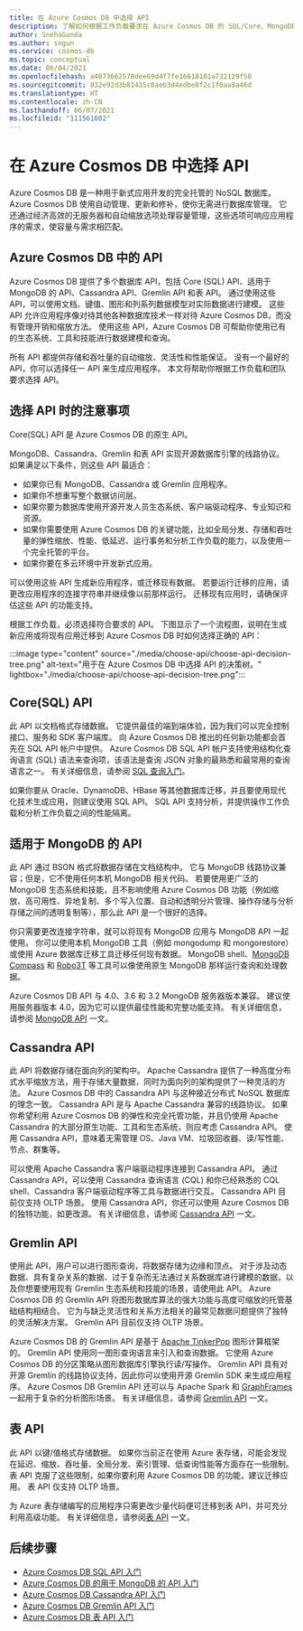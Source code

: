 ```yaml
---
title: 在 Azure Cosmos DB 中选择 API
description: 了解如何根据工作负载要求在 Azure Cosmos DB 的 SQL/Core、MongoDB、Cassandra、Gremlin 和表 API 之间进行选择。
author: SnehaGunda
ms.author: sngun
ms.service: cosmos-db
ms.topic: conceptual
ms.date: 06/04/2021
ms.openlocfilehash: a4873662578dee69d4f7fe16618101a732129f58
ms.sourcegitcommit: 832e92d3b81435c0aeb3d4edbe8f2c1f0aa8a46d
ms.translationtype: HT
ms.contentlocale: zh-CN
ms.lasthandoff: 06/07/2021
ms.locfileid: "111561602"
---
```

# <a name="choose-an-api-in-azure-cosmos-db"></a>在 Azure Cosmos DB 中选择 API

Azure Cosmos DB 是一种用于新式应用开发的完全托管的 NoSQL 数据库。 Azure Cosmos DB 使用自动管理、更新和修补，使你无需进行数据库管理。 它还通过经济高效的无服务器和自动缩放选项处理容量管理，这些选项可响应应用程序的需求，使容量与需求相匹配。

## <a name="apis-in-azure-cosmos-db"></a>Azure Cosmos DB 中的 API

Azure Cosmos DB 提供了多个数据库 API，包括 Core (SQL) API、适用于 MongoDB 的 API、Cassandra API、Gremlin API 和表 API。 通过使用这些 API，可以使用文档、键值、图形和列系列数据模型对实际数据进行建模。 这些 API 允许应用程序像对待其他各种数据库技术一样对待 Azure Cosmos DB，而没有管理开销和缩放方法。 使用这些 API，Azure Cosmos DB 可帮助你使用已有的生态系统、工具和技能进行数据建模和查询。

所有 API 都提供存储和吞吐量的自动缩放、灵活性和性能保证。 没有一个最好的 API，你可以选择任一 API 来生成应用程序。 本文将帮助你根据工作负载和团队要求选择 API。

## <a name="considerations-when-choosing-an-api"></a>选择 API 时的注意事项

Core(SQL) API 是 Azure Cosmos DB 的原生 API。

MongoDB、Cassandra、Gremlin 和表 API 实现开源数据库引擎的线路协议。 如果满足以下条件，则这些 API 最适合：

* 如果你已有 MongoDB、Cassandra 或 Gremlin 应用程序。
* 如果你不想重写整个数据访问层。
* 如果你要为数据库使用开源开发人员生态系统、客户端驱动程序、专业知识和资源。
* 如果你需要使用 Azure Cosmos DB 的关键功能，比如全局分发、存储和吞吐量的弹性缩放、性能、低延迟、运行事务和分析工作负载的能力，以及使用一个完全托管的平台。
* 如果你要在多云环境中开发新式应用。

可以使用这些 API 生成新应用程序，或迁移现有数据。 若要运行迁移的应用，请更改应用程序的连接字符串并继续像以前那样运行。 迁移现有应用时，请确保评估这些 API 的功能支持。

根据工作负载，必须选择符合要求的 API。 下图显示了一个流程图，说明在生成新应用或将现有应用迁移到 Azure Cosmos DB 时如何选择正确的 API：

:::image type="content" source="./media/choose-api/choose-api-decision-tree.png" alt-text="用于在 Azure Cosmos DB 中选择 API 的决策树。" lightbox="./media/choose-api/choose-api-decision-tree.png":::

## <a name="coresql-api"></a>Core(SQL) API

此 API 以文档格式存储数据。 它提供最佳的端到端体验，因为我们可以完全控制接口、服务和 SDK 客户端库。 向 Azure Cosmos DB 推出的任何新功能都会首先在 SQL API 帐户中提供。 Azure Cosmos DB SQL API 帐户支持使用结构化查询语言 (SQL) 语法来查询项，该语法是查询 JSON 对象的最熟悉和最常用的查询语言之一。 有关详细信息，请参阅 [SQL 查询入门](sql-query-getting-started.md)。

如果你要从 Oracle、DynamoDB、HBase 等其他数据库迁移，并且要使用现代化技术生成应用，则建议使用 SQL API。 SQL API 支持分析，并提供操作工作负载和分析工作负载之间的性能隔离。

## <a name="api-for-mongodb"></a>适用于 MongoDB 的 API

此 API 通过 BSON 格式将数据存储在文档结构中。 它与 MongoDB 线路协议兼容；但是，它不使用任何本机 MongoDB 相关代码。 若要使用更广泛的 MongoDB 生态系统和技能，且不影响使用 Azure Cosmos DB 功能（例如缩放、高可用性、异地复制、多个写入位置、自动和透明分片管理、操作存储与分析存储之间的透明复制等），那么此 API 是一个很好的选择。

你只需要更改连接字符串，就可以将现有 MongoDB 应用与 MongoDB API 一起使用。 你可以使用本机 MongoDB 工具（例如 mongodump 和 mongorestore）或使用 Azure 数据库迁移工具迁移任何现有数据。 MongoDB shell、[MongoDB Compass](mongodb-compass.md) 和 [Robo3T](mongodb-robomongo.md) 等工具可以像使用原生 MongoDB 那样运行查询和处理数据。

Azure Cosmos DB API 与 4.0、3.6 和 3.2 MongoDB 服务器版本兼容。 建议使用服务器版本 4.0，因为它可以提供最佳性能和完整功能支持。 有关详细信息，请参阅 [MongoDB API](mongodb-introduction.md) 一文。

## <a name="cassandra-api"></a>Cassandra API

此 API 将数据存储在面向列的架构中。 Apache Cassandra 提供了一种高度分布式水平缩放方法，用于存储大量数据，同时为面向列的架构提供了一种灵活的方法。 Azure Cosmos DB 中的 Cassandra API 与这种接近分布式 NoSQL 数据库的理念一致。 Cassandra API 是与 Apache Cassandra 兼容的线路协议。 如果你希望利用 Azure Cosmos DB 的弹性和完全托管功能，并且仍使用 Apache Cassandra 的大部分原生功能、工具和生态系统，则应考虑 Cassandra API。 使用 Cassandra API，意味着无需管理 OS、Java VM、垃圾回收器、读/写性能、节点、群集等。

可以使用 Apache Cassandra 客户端驱动程序连接到 Cassandra API。 通过 Cassandra API，可以使用 Cassandra 查询语言 (CQL) 和你已经熟悉的 CQL shell、Cassandra 客户端驱动程序等工具与数据进行交互。 Cassandra API 目前仅支持 OLTP 场景。 使用 Cassandra API，你还可以使用 Azure Cosmos DB 的独特功能，如更改源。 有关详细信息，请参阅 [Cassandra API](cassandra-introduction.md) 一文。

## <a name="gremlin-api"></a>Gremlin API

使用此 API，用户可以进行图形查询，将数据存储为边缘和顶点。 对于涉及动态数据、具有复杂关系的数据、过于复杂而无法通过关系数据库进行建模的数据，以及你想要使用现有 Gremlin 生态系统和技能的场景，请使用此 API。 Azure Cosmos DB 的 Gremlin API 将图形数据库算法的强大功能与高度可缩放的托管基础结构相结合。 它为与缺乏灵活性和关系方法相关的最常见数据问题提供了独特的灵活解决方案。 Gremlin API 目前仅支持 OLTP 场景。

Azure Cosmos DB 的 Gremlin API 是基于 [Apache TinkerPop](https://tinkerpop.apache.org/) 图形计算框架的。 Gremlin API 使用同一图形查询语言来引入和查询数据。 它使用 Azure Cosmos DB 的分区策略从图形数据库引擎执行读/写操作。 Gremlin API 具有对开源 Gremlin 的线路协议支持，因此你可以使用开源 Gremlin SDK 来生成应用程序。 Azure Cosmos DB Gremlin API 还可以与 Apache Spark 和 [GraphFrames](https://github.com/graphframes/graphframes) 一起用于复杂的分析图形场景。 有关详细信息，请参阅 [Gremlin API](graph-introduction.md) 一文。

## <a name="table-api"></a>表 API

此 API 以键/值格式存储数据。 如果你当前正在使用 Azure 表存储，可能会发现在延迟、缩放、吞吐量、全局分发、索引管理、低查询性能等方面存在一些限制。 表 API 克服了这些限制，如果你要利用 Azure Cosmos DB 的功能，建议迁移应用。 表 API 仅支持 OLTP 场景。

为 Azure 表存储编写的应用程序只需更改少量代码便可迁移到表 API，并可充分利用高级功能。 有关详细信息，请参阅[表 API](table-introduction.md) 一文。

## <a name="next-steps"></a>后续步骤

* [Azure Cosmos DB SQL API 入门](create-sql-api-dotnet.md)
* [Azure Cosmos DB 的用于 MongoDB 的 API 入门](create-mongodb-nodejs.md)
* [Azure Cosmos DB Cassandra API 入门](create-cassandra-dotnet.md)
* [Azure Cosmos DB Gremlin API 入门](create-graph-dotnet.md)
* [Azure Cosmos DB 表 API 入门](create-table-dotnet.md)